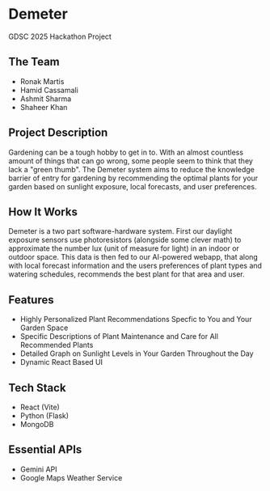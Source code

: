 # Demeter

GDSC 2025 Hackathon Project

## The Team

- Ronak Martis
- Hamid Cassamali
- Ashmit Sharma
- Shaheer Khan

## Project Description

Gardening can be a tough hobby to get in to. With an almost countless amount of things that can go wrong, some people seem to think that they lack a "green thumb". The Demeter system aims to reduce the knowledge barrier of entry for gardening by recommending the optimal plants for your garden based on sunlight exposure, local forecasts, and user preferences.

## How It Works

Demeter is a two part software-hardware system. First our daylight exposure sensors use photoresistors (alongside some clever math) to approximate the number lux (unit of measure for light) in an indoor or outdoor space. This data is then fed to our AI-powered webapp, that along with local forecast information and the users preferences of plant types and watering schedules, recommends the best plant for that area and user.

## Features

- Highly Personalized Plant Recommendations Specfic to You and Your Garden Space
- Specific Descriptions of Plant Maintenance and Care for All Recommended Plants
- Detailed Graph on Sunlight Levels in Your Garden Throughout the Day
- Dynamic React Based UI

## Tech Stack

- React (Vite)
- Python (Flask)
- MongoDB

## Essential APIs

- Gemini API
- Google Maps Weather Service
